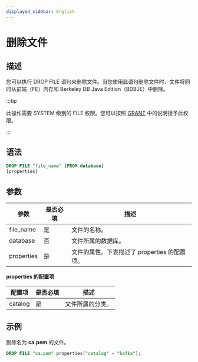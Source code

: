 ```yaml
---
displayed_sidebar: English
---
```


# 删除文件

## 描述

您可以执行 DROP FILE 语句来删除文件。当您使用此语句删除文件时，文件将同时从前端（FE）内存和 Berkeley DB Java Edition（BDBJE）中删除。

:::tip

此操作需要 SYSTEM 级别的 FILE 权限。您可以按照 [GRANT](../account-management/GRANT.md) 中的说明授予此权限。

:::

## 语法

```SQL
DROP FILE "file_name" [FROM database]
[properties]
```

## 参数

|**参数**|**是否必填**|**描述**|
|---|---|---|
|file_name|是|文件的名称。|
|database|否|文件所属的数据库。|
|properties|是|文件的属性。下表描述了 properties 的配置项。|

**properties 的配置项**

|**配置项**|**是否必填**|**描述**|
|---|---|---|
|catalog|是|文件所属的分类。|

## 示例

删除名为 **ca.pem** 的文件。

```SQL
DROP FILE "ca.pem" properties("catalog" = "kafka");
```